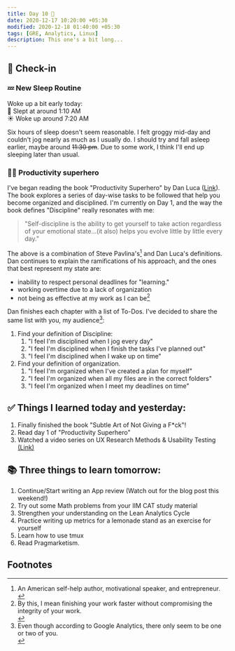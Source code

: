 ```yaml
---
title: Day 10 🍇
date: 2020-12-17 10:20:00 +05:30
modified: 2020-12-18 01:40:00 +05:30
tags: [GRE, Analytics, Linux]
description: This one's a bit long...
---
```


## 📩 Check-in

### 💤 New Sleep Routine

Woke up a bit early today: <br>
🛌 Slept at around 1:10 AM <br>
☀️ Woke up around 7:20 AM <br>

Six hours of sleep doesn't seem reasonable. I felt groggy mid-day and couldn't jog nearly as much as I usually do. I should try and fall asleep earlier, maybe around ~~11:30 pm~~. Due to some work, I think I'll end up sleeping later than usual. 

### 🦸🏻 Productivity superhero

I've began reading the book "Productivity Superhero" by Dan Luca (<a href="https://rupapublications.co.in/books/productivity-superhero-become-the-most-organized-and-disciplined-person-you-know/" target="_blank" rel="noopener">Link</a>). The book explores a series of day-wise tasks to be followed that help you become organized and disciplined. I'm currently on Day 1, and the way the book defines "Discipline" really resonates with me:

> "Self-discipline is the ability to get yourself to take action regardless of your emotional state...(it also) helps you evolve little by little every day."

The above is a combination of Steve Pavlina's[^1] and Dan Luca's definitions. Dan continues to explain the ramifications of his approach, and the ones that best represent my state are:

- inability to respect personal deadlines for "learning."
- working overtime due to a lack of organization 
- not being as effective at my work as I can be[^2]

Dan finishes each chapter with a list of To-Dos. I've decided to share the same list with you, my audience[^3]:
1. Find your definition of Discipline:
   1. "I feel I'm disciplined when I jog every day" 
   2. "I feel I'm disciplined when I finish the tasks I've planned out" 
   3. "I feel I'm disciplined when I wake up on time" 
2. Find your definition of organization.
   1. "I feel I'm organized when I've created a plan for myself"
   2. "I feel I'm organized when all my files are in the correct folders" 
   3. "I feel I'm organized when I meet my deadlines on time"

## ✅ Things I learned today and yesterday:

1. Finally finished the book "Subtle Art of Not Giving a F*ck"!
2. Read day 1 of "Productivity Superhero"
3. Watched a video series on UX Research Methods & Usability Testing <a href="https://www.youtube.com/playlist?list=PLJOFJ3Ok_idtiMTz8fAiF1ElcKJM7Rncj" target="_blank" rel="noopener">(Link)</a>

## 📚 Three things to learn tomorrow:

1. Continue/Start writing an App review (Watch out for the blog post this weekend!)
2. Try out some Math problems from your IIM CAT study material
3. Strengthen your understanding on the Lean Analytics Cycle
4. Practice writing up metrics for a lemonade stand as an exercise for yourself
5. Learn how to use tmux
6. Read Pragmarketism.

## Footnotes

[^1]: <div class="footnote">An American self-help author, motivational speaker, and entrepreneur.</div>
[^2]: <div class="footnote">By this, I mean finishing your work faster without compromising the integrity of your work.</div>
[^3]: <div class="footnote">Even though according to Google Analytics, there only seem to be one or two of you.</div>
